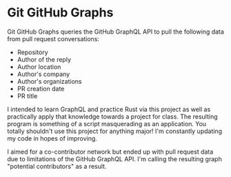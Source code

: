 # Git GitHub Graphs

Git GitHub Graphs queries the GitHub GraphQL API to pull the following data from pull request conversations: 
- Repository
- Author of the reply
- Author location
- Author's company
- Author's organizations
- PR creation date
- PR title

I intended to learn GraphQL and practice Rust via this project as well as practically apply that knowledge towards a project for class. The resulting program is something of a script masquerading as an application. You totally shouldn't use this project for anything major! I'm constantly updating my code in hopes of improving.

I aimed for a co-contributor network but ended up with pull request data due to limitations of the GitHub GraphQL API. I'm calling the resulting graph "potential contributors" as a result.
